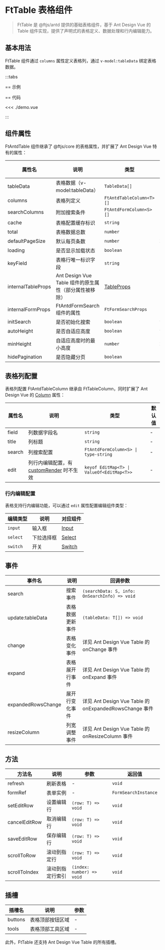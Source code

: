 # FtTable 表格组件

> FtTable 是 @ftjs/antd 提供的基础表格组件，基于 Ant Design Vue 的 Table 组件实现，提供了声明式的表格定义、数据处理和行内编辑能力。

## 基本用法

FtTable 组件通过 `columns` 属性定义表格列，通过 `v-model:tableData` 绑定表格数据。

<script setup>
import Demo from "./demo.vue";
</script>

:::tabs

== 示例

<Demo />

== 代码

<<< ./demo.vue

:::

## 组件属性

FtAntdTable 组件继承了 @ftjs/core 的表格属性，并扩展了 Ant Design Vue 特有的属性：

| 属性名             | 说明                                                  | 类型                                                   | 默认值  |
| ------------------ | ----------------------------------------------------- | ------------------------------------------------------ | ------- |
| tableData          | 表格数据（v-model:tableData）                         | `TableData[]`                                          | -       |
| columns            | 表格列定义                                            | `FtAntdTableColumn<T>[]`                               | -       |
| searchColumns      | 附加搜索条件                                          | `FtAntdFormColumn<S>[]`                                | -       |
| cache              | 表格配置缓存标识                                      | `string`                                               | -       |
| total              | 表格数据总数                                          | `number`                                               | -       |
| defaultPageSize    | 默认每页条数                                          | `number`                                               | `20`    |
| loading            | 是否显示加载状态                                      | `boolean`                                              | `false` |
| keyField           | 表格行唯一标识字段                                    | `string`                                               | `"id"`  |
| internalTableProps | Ant Design Vue Table 组件的原生属性（部分属性被移除） | [TableProps](https://antdv.com/components/table#table) | -       |
| internalFormProps  | FtAntdFormSearch 组件的属性                           | `FtFormSearchProps`                                    | -       |
| initSearch         | 是否初始化搜索                                        | `boolean`                                              | `true`  |
| autoHeight         | 是否自适应高度                                        | `boolean`                                              | `true`  |
| minHeight          | 自适应高度时的最小高度                                | `number`                                               | `210`   |
| hidePagination     | 是否隐藏分页                                          | `boolean`                                              | `false` |

## 表格列配置

表格列配置 FtAntdTableColumn 继承自 FtTableColumn，同时扩展了 Ant Design Vue 的 [Column](https://antdv.com/components/table#column) 属性：

| 属性名 | 说明                                                                                  | 类型                                      | 默认值 |
| ------ | ------------------------------------------------------------------------------------- | ----------------------------------------- | ------ |
| field  | 列数据字段名                                                                          | `string`                                  | -      |
| title  | 列标题                                                                                | `string`                                  | -      |
| search | 列搜索配置                                                                            | `FtAntdFormColumn<S> \| type-string`      | -      |
| edit   | 列行内编辑配置，有 [customRender](https://antdv.com/components/table#column) 时不生效 | `keyof EditMap<T> \| ValueOf<EditMap<T>>` | -      |

### 行内编辑配置

表格支持行内编辑功能，可以通过 `edit` 属性配置编辑组件类型：

| 编辑类型 | 说明       | 对应组件                                      |
| -------- | ---------- | --------------------------------------------- |
| `input`  | 输入框     | [Input](https://antdv.com/components/input)   |
| `select` | 下拉选择框 | [Select](https://antdv.com/components/select) |
| `switch` | 开关       | [Switch](https://antdv.com/components/switch) |

## 事件

| 事件名             | 说明             | 回调参数                                               |
| ------------------ | ---------------- | ------------------------------------------------------ |
| search             | 搜索事件         | `(searchData: S, info: OnSearchInfo) => void`          |
| update:tableData   | 表格数据更新事件 | `(tableData: T[]) => void`                             |
| change             | 表格变化事件     | 详见 Ant Design Vue Table 的 onChange 事件             |
| expand             | 表格展开行事件   | 详见 Ant Design Vue Table 的 onExpand 事件             |
| expandedRowsChange | 展开行变化事件   | 详见 Ant Design Vue Table 的 onExpandedRowsChange 事件 |
| resizeColumn       | 列宽调整事件     | 详见 Ant Design Vue Table 的 onResizeColumn 事件       |

## 方法

| 方法名        | 说明             | 参数                      | 返回值               |
| ------------- | ---------------- | ------------------------- | -------------------- |
| refresh       | 刷新表格         | -                         | `void`               |
| formRef       | 表单实例         | -                         | `FormSearchInstance` |
| setEditRow    | 设置编辑行       | `(row: T) => void`        | `void`               |
| cancelEditRow | 取消编辑行       | `(row: T) => void`        | `void`               |
| saveEditRow   | 保存编辑行       | `(row: T) => void`        | `void`               |
| scrollToRow   | 滚动到指定行     | `(row: T) => void`        | `void`               |
| scrollToIndex | 滚动到指定行索引 | `(index: number) => void` | `void`               |

## 插槽

| 插槽名  | 说明             | 参数 |
| ------- | ---------------- | ---- |
| buttons | 表格顶部按钮区域 | -    |
| tools   | 表格顶部工具区域 | -    |

此外，FtTable 还支持 Ant Design Vue Table 的所有插槽。
